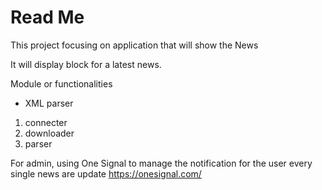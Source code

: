 # Read Me
This project focusing on application that will show the News

It will display block for a latest news. 

Module or functionalities
  - XML parser
  1. connecter
  2. downloader
  3. parser
  
For admin, using One Signal to manage the notification for the user every single news are update
https://onesignal.com/
  

